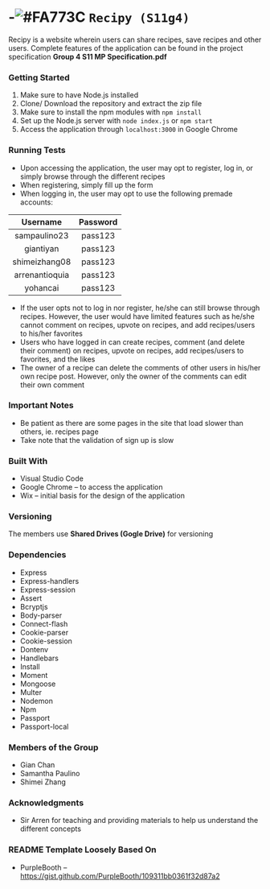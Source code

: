 # -![#FA773C](https://placehold.it/15/FA773C/000000?text=+) `Recipy (S11g4)`
Recipy is a website wherein users can share recipes, save recipes and other users. Complete features of the application can be found in the project specification **Group 4 S11 MP Specification.pdf**

### Getting Started
1. Make sure to have Node.js installed  
1. Clone/ Download the repository and extract the zip file  
1. Make sure to install the npm modules with `npm install`
1. Set up the Node.js server with `node index.js` or `npm start`
1. Access the application through `localhost:3000` in Google Chrome  

### Running Tests
* Upon accessing the application, the user may opt to register, log in, or simply browse through the different recipes  
* When registering, simply fill up the form  
* When logging in, the user may opt to use the following premade accounts:  

| Username | Password |
|:---:|:---:|
|sampaulino23|pass123|
|giantiyan|pass123|
|shimeizhang08|pass123|
|arrenantioquia|pass123|
|yohancai|pass123|

* If the user opts not to log in nor register, he/she can still browse through recipes. However, the user would have limited features such as he/she cannot comment on recipes, upvote on recipes, and add recipes/users to his/her favorites  
* Users who have logged in can create recipes, comment (and delete their comment) on recipes, upvote on recipes, add recipes/users to favorites, and the likes  
* The owner of a recipe can delete the comments of other users in his/her own recipe post. However, only the owner of the comments can edit their own comment

### Important Notes
* Be patient as there are some pages in the site that load slower than others, ie. recipes page  
* Take note that the validation of sign up is slow

### Built With 
* Visual Studio Code  
* Google Chrome – to access the application  
* Wix – initial basis for the design of the application  

### Versioning
The members use **Shared Drives (Gogle Drive)** for versioning  

### Dependencies
* Express  
* Express-handlers  
* Express-session  
* Assert  
* Bcryptjs  
* Body-parser  
* Connect-flash  
* Cookie-parser  
* Cookie-session  
* Dontenv  
* Handlebars  
* Install  
* Moment  
* Mongoose  
* Multer  
* Nodemon  
* Npm  
* Passport  
* Passport-local  

### Members of the Group
* Gian Chan  
* Samantha Paulino  
* Shimei Zhang  

### Acknowledgments
* Sir Arren for teaching and providing materials to help us understand the different concepts  

### README Template Loosely Based On
* PurpleBooth – https://gist.github.com/PurpleBooth/109311bb0361f32d87a2











